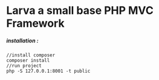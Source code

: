 # Larva a small base PHP MVC Framework

##### installation :
```
//install composer
composer install
//run project
php -S 127.0.0.1:8001 -t public
```